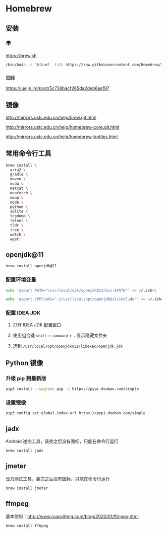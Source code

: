 # Homebrew

## 安装

### 🌍

https://brew.sh

```bash
/bin/bash -c "$(curl -fsSL https://raw.githubusercontent.com/Homebrew/install/master/install.sh)"
```

### 🇨🇳

https://juejin.im/post/5c738bacf265da2deb6aaf97

## 镜像

http://mirrors.ustc.edu.cn/help/brew.git.html

http://mirrors.ustc.edu.cn/help/homebrew-core.git.html

http://mirrors.ustc.edu.cn/help/homebrew-bottles.html

## 常用命令行工具

```bash
brew install \
  aria2 \
  gradle \
  maven \
  ncdu \
  netcat \
  neofetch \
  nmap \
  node \
  python \
  sqlite \
  tcpdump \
  telnet \
  tldr \
  tree \
  watch \
  wget
```

## openjdk@11

```bash
brew install openjdk@11
```

### 配置环境变量

```bash
echo 'export PATH="/usr/local/opt/openjdk@11/bin:$PATH"' >> ~/.zshrc
```

```bash
echo 'export CPPFLAGS="-I/usr/local/opt/openjdk@11/include"' >> ~/.zshrc
```

### 配置 IDEA JDK

1. 打开 IDEA JDK 配置窗口

2. 使用组合键 `shift` + `command` + `.` 显示隐藏文件夹

3. 选到 `/usr/local/opt/openjdk@11/libexec/openjdk.jdk`

## Python 镜像

### 升级 pip 到最新版

```bash
pip3 install --upgrade pip -i https://pypi.douban.com/simple
```

### 设置镜像

```bash
pip3 config set global.index-url https://pypi.douban.com/simple
```

## jadx

Android 逆向工具，装完之后没有图标，只能在命令行运行

```bash
brew install jadx
```

## jmeter

压力测试工具，装完之后没有图标，只能在命令行运行

```bash
brew install jmeter
```

## ffmpeg

基本使用：http://www.ruanyifeng.com/blog/2020/01/ffmpeg.html

```bash
brew install ffmpeg
```
